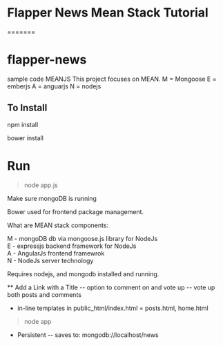 Flapper News Mean Stack Tutorial
=================== 

=======
# flapper-news
sample code MEANJS
This project focuses on MEAN.
M = Mongoose
E = emberjs
A = anguarjs
N = nodejs
## To Install
npm install

bower install

# Run
> node app.js

Make sure mongoDB is running

Bower used for frontend package management.

What are MEAN stack components:

M - mongoDB db via mongoose.js library for NodeJs <br>
E - expressjs backend framework for NodeJs <br>
A - AngularJs frontend framewrok <br>
N - NodeJs server technology <br>

Requires nodejs, and mongodb installed and running.

** Add a Link with a Title
-- option to comment on and vote up 
-- vote up both posts and comments
* in-line templates in public_html/index.html  =  posts.html, home.html

> node app

* Persistent
-- saves to: mongodb://localhost/news


